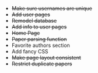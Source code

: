 - ~~Make sure usernames are unique~~
- ~~Add user pages~~
- ~~Remodel database~~
- ~~Add info to user pages~~
- ~~Home Page~~
- ~~Paper parsing function~~
- Favorite authors section
- Add fancy CSS
- ~~Make page layout consistent~~
- ~~Restrict duplicate papers~~